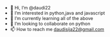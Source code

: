 - 👋 Hi, I’m @daudi22
- 👀 I’m interested in python,java and javascript
- 🌱 I’m currently learning all of the above
- 💞️ I’m looking to collaborate on python
- 📫 How to reach me daudisija22@gmail.com

<!---
daudi22/daudi22 is a ✨ special ✨ repository because its `README.md` (this file) appears on your GitHub profile.
You can click the Preview link to take a look at your changes.
--->
